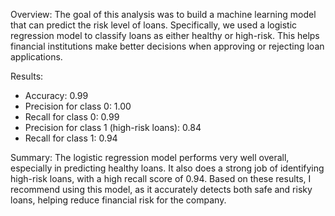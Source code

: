 Overview: 
The goal of this analysis was to build a machine learning model that can predict the risk level of loans. 
Specifically, we used a logistic regression model to classify loans as either healthy or high-risk. 
This helps financial institutions make better decisions when approving or rejecting loan applications.

Results:
- Accuracy: 0.99
- Precision for class 0: 1.00
- Recall for class 0: 0.99
- Precision for class 1 (high-risk loans): 0.84
- Recall for class 1: 0.94

Summary:
The logistic regression model performs very well overall, especially in predicting healthy loans. 
It also does a strong job of identifying high-risk loans, with a high recall score of 0.94. 
Based on these results, I recommend using this model, as it accurately detects both safe and risky loans, helping reduce financial risk for the company.

